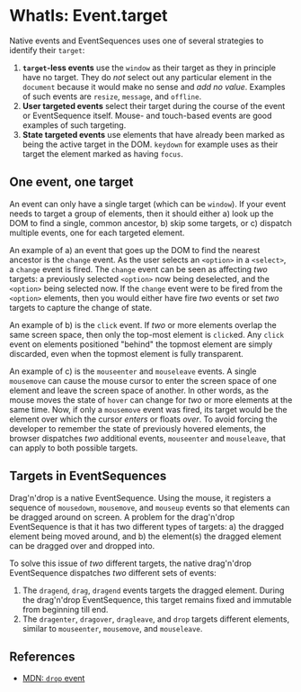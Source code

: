 # WhatIs: Event.target

Native events and EventSequences uses one of several strategies to identify their `target`:

1. **`target`-less events** use the `window` as their target as they in principle have no target. They do *not* select out any particular element in the `document` because it would make no sense and *add no value*. Examples of such events are `resize`, `message`, and `offline`.
2. **User targeted events** select their target during the course of the event or EventSequence itself. Mouse- and touch-based events are good examples of such targeting.
3. **State targeted events** use elements that have already been marked as being the active target in the DOM. `keydown` for example uses as their target the element marked as having `focus`.

## One event, one target 

An event can only have a single target (which can be `window`). If your event needs to target a group of elements, then it should either a) look up the DOM to find a single, common ancestor, b) skip some targets, or c) dispatch multiple events, one for each targeted element.

An example of a) an event that goes up the DOM to find the nearest ancestor is the `change` event. As the user selects an `<option>` in a `<select>`, a `change` event is fired. The `change` event can be seen as affecting *two* targets: a previously selected `<option>` now being deselected, and the `<option>` being selected now. If the `change` event were to be fired from the `<option>` elements, then you would either have fire *two* events or set *two* targets to capture the change of state.

An example of b) is the `click` event. If *two* or more elements overlap the same screen space, then only the top-most element is `click`ed. Any `click` event on elements positioned "behind" the topmost element are simply discarded, even when the topmost element is fully transparent. 

An example of c) is the `mouseenter` and `mouseleave` events. A single `mousemove` can cause the mouse cursor to enter the screen space of one element and leave the screen space of another. In other words, as the mouse moves the state of `hover` can change for *two* or more elements at the same time. Now, if only a `mousemove` event was fired, its target would be the element over which the cursor *enters* or floats *over*. To avoid forcing the developer to remember the state of previously hovered elements, the browser dispatches *two* additional events, `mouseenter` and `mouseleave`, that can apply to both possible targets. 

## Targets in EventSequences

Drag'n'drop is a native EventSequence. Using the mouse, it registers a sequence of `mousedown`, `mousemove`, and `mouseup` events so that elements can be dragged around on screen. A problem for the drag'n'drop EventSequence is that it has two different types of targets: a) the dragged element being moved around, and b) the element(s) the dragged element can be dragged over and dropped into. 

To solve this issue of *two* different targets, the native drag'n'drop EventSequence dispatches *two* different sets of events:
1. The `dragend`, `drag`, `dragend` events targets the dragged element. During the drag'n'drop EventSequence, this target remains fixed and immutable from beginning till end.
2. The `dragenter`, `dragover`, `dragleave`, and `drop` targets different elements, similar to `mouseenter`, `mousemove`, and `mouseleave`.  

## References

 * [MDN: `drop` event](https://developer.mozilla.org/en-US/docs/Web/API/Document/drop_event)